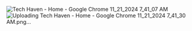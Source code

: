 ![Tech Haven - Home - Google Chrome 11_21_2024 7_41_07 AM](https://github.com/user-attachments/assets/44635e22-6a1f-4ede-b591-663eee252578)
![Uploading Tech Haven - Home - Google Chrome 11_21_2024 7_41_30 AM.png…]()
